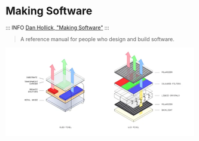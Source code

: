 # Making Software

::: INFO
[Dan Hollick, "Making Software"](https://www.makingsoftware.com/)
:::

> A reference manual for people who design and build software.

![](images/aa42f410-7a67-46f6-b7c4-73d1ed97b778.webp)
